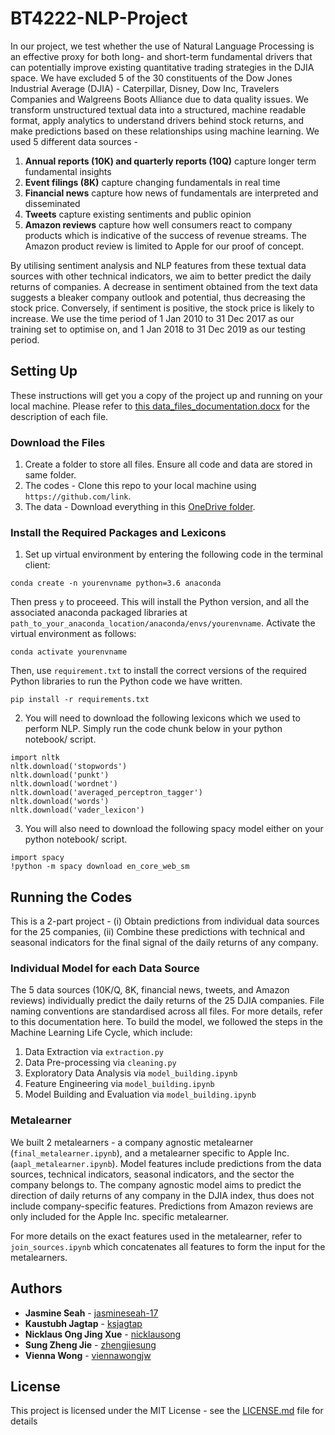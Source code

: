 # BT4222-NLP-Project

In our project, we test whether the use of Natural Language Processing is an effective proxy for both long- and short-term fundamental drivers that can potentially improve existing quantitative trading strategies in the DJIA space. We have excluded 5 of the 30 constituents of the Dow Jones Industrial Average (DJIA) - Caterpillar, Disney, Dow Inc, Travelers Companies and Walgreens Boots Alliance due to data quality issues. We transform unstructured textual data into a structured, machine readable format, apply analytics to understand drivers behind stock returns, and make predictions based on these relationships using machine learning. We used 5 different data sources - 
1. __Annual reports (10K) and quarterly reports (10Q)__ capture longer term fundamental insights
2. __Event filings (8K)__ capture changing fundamentals in real time
3. __Financial news__ capture how news of fundamentals are interpreted and disseminated
4. __Tweets__ capture existing sentiments and public opinion
5. __Amazon reviews__ capture how well consumers react to company products which is indicative of the success of revenue streams. The Amazon product review is limited to Apple for our proof of concept. 

By utilising sentiment analysis and NLP features from these textual data sources with other technical indicators, we aim to better predict the daily returns of companies. A decrease in sentiment obtained from the text data suggests a bleaker company outlook and potential, thus decreasing the stock price. Conversely, if sentiment is positive, the stock price is likely to increase.  We use the time period of 1 Jan 2010 to 31 Dec 2017 as our training set to optimise on, and 1 Jan 2018 to 31 Dec 2019 as our testing period. 

## Setting Up
These instructions will get you a copy of the project up and running on your local machine. Please refer to <a href="http://recordit.co/" target="_blank">this data_files_documentation.docx</a> for the description of each file.

### Download the Files
1. Create a folder to store all files. Ensure all code and data are stored in same folder.
2. The codes - Clone this repo to your local machine using `https://github.com/link`.
3. The data - Download everything in this <a href="http://recordit.co/" target="_blank">OneDrive folder</a>.

### Install the Required Packages and Lexicons
1. Set up virtual environment by entering the following code in the terminal client:
```
conda create -n yourenvname python=3.6 anaconda
``` 
Then press `y` to proceeed. This will install the Python version, and all the associated anaconda packaged libraries at `path_to_your_anaconda_location/anaconda/envs/yourenvname`.
Activate the virtual environment as follows:
```
conda activate yourenvname
```
Then, use `requirement.txt` to install the correct versions of the required Python libraries to run the Python code we have written.
```
pip install -r requirements.txt
```
2. You will need to download the following lexicons which we used to perform NLP. Simply run the code chunk below in your python notebook/ script.
``` 
import nltk
nltk.download('stopwords')
nltk.download('punkt')
nltk.download('wordnet')
nltk.download('averaged_perceptron_tagger')
nltk.download('words')
nltk.download('vader_lexicon')
```
3. You will also need to download the following spacy model either on your python notebook/ script.
```
import spacy
!python -m spacy download en_core_web_sm
```

## Running the Codes
This is a 2-part project - (i) Obtain predictions from individual data sources for the 25 companies, (ii) Combine these predictions with technical and seasonal indicators for the final signal of the daily returns of any company.

### Individual Model for each Data Source
The 5 data sources (10K/Q, 8K, financial news, tweets, and Amazon reviews) individually predict the daily returns of the 25 DJIA companies. File naming conventions are standardised across all files. For more details, refer to this documentation here. To build the model, we followed the steps in the Machine Learning Life Cycle, which include:
1. Data Extraction via `extraction.py`
2. Data Pre-processing via `cleaning.py`
3. Exploratory Data Analysis via `model_building.ipynb`
4. Feature Engineering via `model_building.ipynb`
5. Model Building and Evaluation via `model_building.ipynb`

### Metalearner
We built 2 metalearners - a company agnostic metalearner (`final_metalearner.ipynb`), and a metalearner specific to Apple Inc. (`aapl_metalearner.ipynb`). Model features include predictions from the data sources, technical indicators, seasonal indicators, and the sector the company belongs to. The company agnostic model aims to predict the direction of daily returns of any company in the DJIA index, thus does not include company-specific features. Predictions from Amazon reviews are only included for the Apple Inc. specific metalearner.

For more details on the exact features used in the metalearner, refer to `join_sources.ipynb` which concatenates all features to form the input for the metalearners.

## Authors

* **Jasmine Seah** - [jasmineseah-17](https://github.com/jasmineseah-17)
* **Kaustubh Jagtap** - [ksjagtap](https://github.com/ksjagtap)
* **Nicklaus Ong Jing Xue** - [nicklausong](https://github.com/nicklausong)
* **Sung Zheng Jie** - [zhengjiesung](https://github.com/zhengjiesung)
* **Vienna Wong** - [viennawongjw](https://github.com/Viennawongjw)

## License

This project is licensed under the MIT License - see the [LICENSE.md](LICENSE.md) file for details
